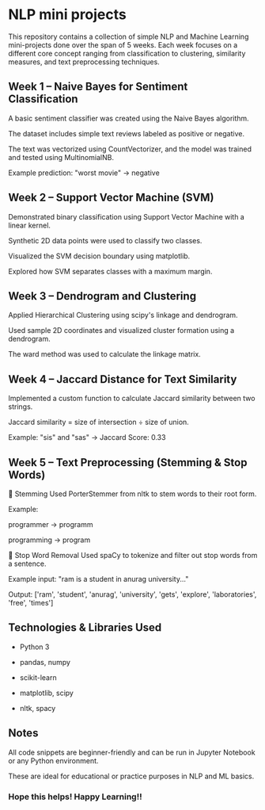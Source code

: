 # NLP mini projects
This repository contains a collection of simple NLP and Machine Learning mini-projects done over the span of 5 weeks. Each week focuses on a different core concept ranging from classification to clustering, similarity measures, and text preprocessing techniques.

## Week 1 – Naive Bayes for Sentiment Classification
A basic sentiment classifier was created using the Naive Bayes algorithm.

The dataset includes simple text reviews labeled as positive or negative.

The text was vectorized using CountVectorizer, and the model was trained and tested using MultinomialNB.

Example prediction:
"worst movie" → negative

## Week 2 – Support Vector Machine (SVM)
Demonstrated binary classification using Support Vector Machine with a linear kernel.

Synthetic 2D data points were used to classify two classes.

Visualized the SVM decision boundary using matplotlib.

Explored how SVM separates classes with a maximum margin.

## Week 3 – Dendrogram and Clustering
Applied Hierarchical Clustering using scipy's linkage and dendrogram.

Used sample 2D coordinates and visualized cluster formation using a dendrogram.

The ward method was used to calculate the linkage matrix.

## Week 4 – Jaccard Distance for Text Similarity
Implemented a custom function to calculate Jaccard similarity between two strings.

Jaccard similarity = size of intersection ÷ size of union.

Example:
"sis" and "sas" → Jaccard Score: 0.33

## Week 5 – Text Preprocessing (Stemming & Stop Words)
🔹 Stemming
Used PorterStemmer from nltk to stem words to their root form.

Example:

programmer → programm

programming → program

🔹 Stop Word Removal
Used spaCy to tokenize and filter out stop words from a sentence.

Example input:
"ram is a student in anurag university..."

Output:
['ram', 'student', 'anurag', 'university', 'gets', 'explore', 'laboratories', 'free', 'times']

## Technologies & Libraries Used
- Python 3

- pandas, numpy

- scikit-learn

- matplotlib, scipy

- nltk, spacy

## Notes
All code snippets are beginner-friendly and can be run in Jupyter Notebook or any Python environment.

These are ideal for educational or practice purposes in NLP and ML basics.
### Hope this helps! Happy Learning!!
